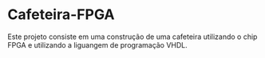 # Cafeteira-FPGA
Este projeto consiste em uma construção de uma cafeteira utilizando o chip FPGA e utilizando a liguangem de programação VHDL.
